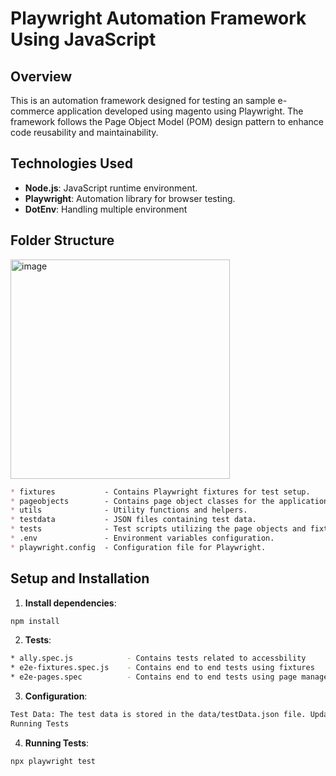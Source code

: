 # Playwright Automation Framework Using JavaScript

## Overview
This is an automation framework designed for testing an sample e-commerce application developed using magento using Playwright. The framework follows the Page Object Model (POM) design pattern to enhance code reusability and maintainability.

## Technologies Used
- **Node.js**: JavaScript runtime environment.
- **Playwright**: Automation library for browser testing.
- **DotEnv**: Handling multiple environment


## Folder Structure
<img width="351" alt="image" src="https://github.com/user-attachments/assets/239188af-f90c-4d59-bf69-ccbe571ba658">


```markdown
* fixtures           - Contains Playwright fixtures for test setup.
* pageobjects        - Contains page object classes for the application.
* utils              - Utility functions and helpers.
* testdata           - JSON files containing test data.
* tests              - Test scripts utilizing the page objects and fixtures.
* .env               - Environment variables configuration.
* playwright.config  - Configuration file for Playwright.
```

## Setup and Installation

1. **Install dependencies**:
 ```bash
npm install
```
2. **Tests**:
```bash
* ally.spec.js            - Contains tests related to accessbility
* e2e-fixtures.spec.js    - Contains end to end tests using fixtures
* e2e-pages.spec          - Contains end to end tests using page managers
```

3. **Configuration**:
 ```bash
Test Data: The test data is stored in the data/testData.json file. Update this file with the necessary data for your tests.
Running Tests
```
4. **Running Tests**:
 ```bash
npx playwright test
```


